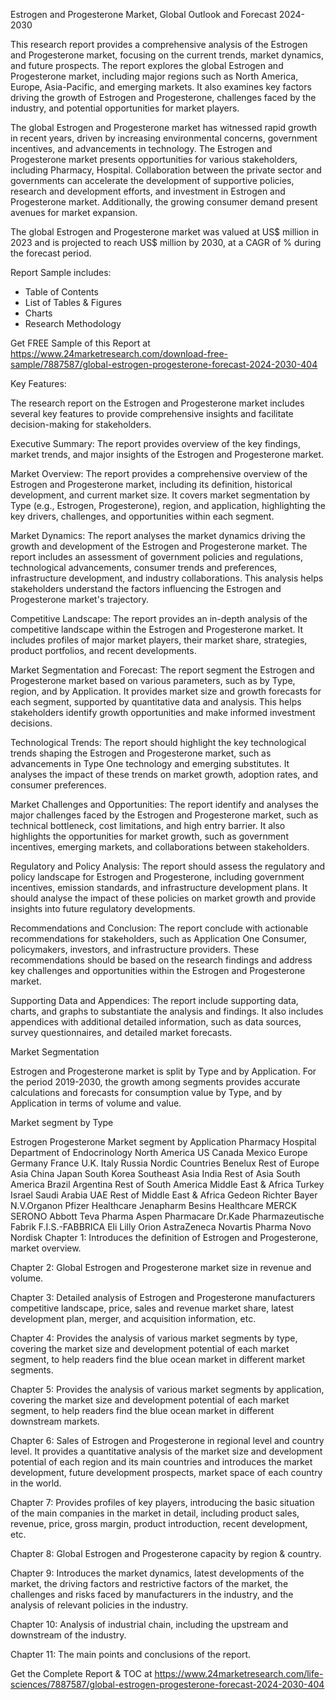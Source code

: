 Estrogen and Progesterone Market, Global Outlook and Forecast 2024-2030

This research report provides a comprehensive analysis of the Estrogen and Progesterone market, focusing on the current trends, market dynamics, and future prospects. The report explores the global Estrogen and Progesterone market, including major regions such as North America, Europe, Asia-Pacific, and emerging markets. It also examines key factors driving the growth of Estrogen and Progesterone, challenges faced by the industry, and potential opportunities for market players.

The global Estrogen and Progesterone market has witnessed rapid growth in recent years, driven by increasing environmental concerns, government incentives, and advancements in technology. The Estrogen and Progesterone market presents opportunities for various stakeholders, including Pharmacy, Hospital. Collaboration between the private sector and governments can accelerate the development of supportive policies, research and development efforts, and investment in Estrogen and Progesterone market. Additionally, the growing consumer demand present avenues for market expansion.

The global Estrogen and Progesterone market was valued at US$ million in 2023 and is projected to reach US$ million by 2030, at a CAGR of % during the forecast period.

Report Sample includes:
- Table of Contents
- List of Tables & Figures
- Charts
- Research Methodology

Get FREE Sample of this Report at https://www.24marketresearch.com/download-free-sample/7887587/global-estrogen-progesterone-forecast-2024-2030-404

Key Features:

The research report on the Estrogen and Progesterone market includes several key features to provide comprehensive insights and facilitate decision-making for stakeholders.

Executive Summary: The report provides overview of the key findings, market trends, and major insights of the Estrogen and Progesterone market.

Market Overview: The report provides a comprehensive overview of the Estrogen and Progesterone market, including its definition, historical development, and current market size. It covers market segmentation by Type (e.g., Estrogen, Progesterone), region, and application, highlighting the key drivers, challenges, and opportunities within each segment.

Market Dynamics: The report analyses the market dynamics driving the growth and development of the Estrogen and Progesterone market. The report includes an assessment of government policies and regulations, technological advancements, consumer trends and preferences, infrastructure development, and industry collaborations. This analysis helps stakeholders understand the factors influencing the Estrogen and Progesterone market's trajectory.

Competitive Landscape: The report provides an in-depth analysis of the competitive landscape within the Estrogen and Progesterone market. It includes profiles of major market players, their market share, strategies, product portfolios, and recent developments.

Market Segmentation and Forecast: The report segment the Estrogen and Progesterone market based on various parameters, such as by Type, region, and by Application. It provides market size and growth forecasts for each segment, supported by quantitative data and analysis. This helps stakeholders identify growth opportunities and make informed investment decisions.

Technological Trends: The report should highlight the key technological trends shaping the Estrogen and Progesterone market, such as advancements in Type One technology and emerging substitutes. It analyses the impact of these trends on market growth, adoption rates, and consumer preferences.

Market Challenges and Opportunities: The report identify and analyses the major challenges faced by the Estrogen and Progesterone market, such as technical bottleneck, cost limitations, and high entry barrier. It also highlights the opportunities for market growth, such as government incentives, emerging markets, and collaborations between stakeholders.

Regulatory and Policy Analysis: The report should assess the regulatory and policy landscape for Estrogen and Progesterone, including government incentives, emission standards, and infrastructure development plans. It should analyse the impact of these policies on market growth and provide insights into future regulatory developments.

Recommendations and Conclusion: The report conclude with actionable recommendations for stakeholders, such as Application One Consumer, policymakers, investors, and infrastructure providers. These recommendations should be based on the research findings and address key challenges and opportunities within the Estrogen and Progesterone market.

Supporting Data and Appendices: The report include supporting data, charts, and graphs to substantiate the analysis and findings. It also includes appendices with additional detailed information, such as data sources, survey questionnaires, and detailed market forecasts.

Market Segmentation

Estrogen and Progesterone market is split by Type and by Application. For the period 2019-2030, the growth among segments provides accurate calculations and forecasts for consumption value by Type, and by Application in terms of volume and value.

Market segment by Type

Estrogen
Progesterone
Market segment by Application
Pharmacy
Hospital
Department of Endocrinology
North America
US
Canada
Mexico
Europe
Germany
France
U.K.
Italy
Russia
Nordic Countries
Benelux
Rest of Europe
Asia
China
Japan
South Korea
Southeast Asia
India
Rest of Asia
South America
Brazil
Argentina
Rest of South America
Middle East & Africa
Turkey
Israel
Saudi Arabia
UAE
Rest of Middle East & Africa
Gedeon Richter
Bayer
N.V.Organon
Pfizer Healthcare
Jenapharm
Besins Healthcare
MERCK SERONO
Abbott
Teva Pharma
Aspen Pharmacare
Dr.Kade Pharmazeutische Fabrik
F.I.S.-FABBRICA
Eli Lilly
Orion
AstraZeneca
Novartis Pharma
Novo Nordisk
Chapter 1: Introduces the definition of Estrogen and Progesterone, market overview.

Chapter 2: Global Estrogen and Progesterone market size in revenue and volume.

Chapter 3: Detailed analysis of Estrogen and Progesterone manufacturers competitive landscape, price, sales and revenue market share, latest development plan, merger, and acquisition information, etc.

Chapter 4: Provides the analysis of various market segments by type, covering the market size and development potential of each market segment, to help readers find the blue ocean market in different market segments.

Chapter 5: Provides the analysis of various market segments by application, covering the market size and development potential of each market segment, to help readers find the blue ocean market in different downstream markets.

Chapter 6: Sales of Estrogen and Progesterone in regional level and country level. It provides a quantitative analysis of the market size and development potential of each region and its main countries and introduces the market development, future development prospects, market space of each country in the world.

Chapter 7: Provides profiles of key players, introducing the basic situation of the main companies in the market in detail, including product sales, revenue, price, gross margin, product introduction, recent development, etc.

Chapter 8: Global Estrogen and Progesterone capacity by region & country.

Chapter 9: Introduces the market dynamics, latest developments of the market, the driving factors and restrictive factors of the market, the challenges and risks faced by manufacturers in the industry, and the analysis of relevant policies in the industry.

Chapter 10: Analysis of industrial chain, including the upstream and downstream of the industry.

Chapter 11: The main points and conclusions of the report.

Get the Complete Report & TOC at https://www.24marketresearch.com/life-sciences/7887587/global-estrogen-progesterone-forecast-2024-2030-404
